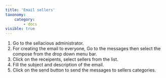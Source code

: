 ```yaml
---
title: 'Email sellers'
taxonomy:
    category:
        - docs
visible: true
---
```


1. Go to the sellacious administrator.
2. For creating the email to everyone, Go to the messages then select the compose from the drop down menu bar.
3. Click on the receipents, select sellers from the list.
4. Fill the subject and description of the email.
5. Click on the send button to send the messages to sellers categories.